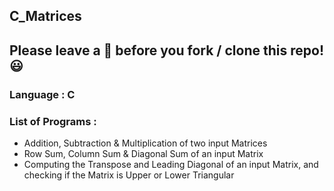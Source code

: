 ## C_Matrices

## Please leave a 🌟 before you fork / clone this repo! 😃

### Language : C

### List of Programs :
* Addition, Subtraction & Multiplication of two input Matrices
* Row Sum, Column Sum & Diagonal Sum of an input Matrix
* Computing the Transpose and Leading Diagonal of an input Matrix, and checking if the Matrix is Upper or Lower Triangular  
